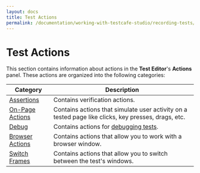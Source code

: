 ```yaml
---
layout: docs
title: Test Actions
permalink: /documentation/working-with-testcafe-studio/recording-tests/test-actions/
---
```

# Test Actions

This section contains information about actions in the **Test Editor**'s **Actions** panel. These actions are organized into the following categories:

Category              | Description
--------------------- | --------------
[Assertions](assertions.md) | Contains verification actions.
[On-Page Actions](on-page-actions/README.md) | Contains actions that simulate user activity on a tested page like clicks, key presses, drags, etc.
[Debug](debug.md) | Contains actions for [debugging tests](../../debugging-tests.md).
[Browser Actions](browser-actions.md) | Contains actions that allow you to work with a browser window.
[Switch Frames](switch-frames.md) | Contains actions that allow you to switch between the test's windows.
